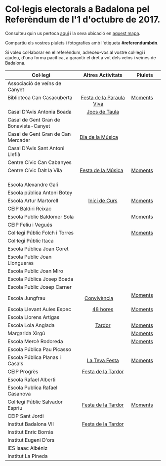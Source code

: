# Col·legis electorals a Badalona pel Referèndum de l'1 d'octubre de 2017.

Consulteu quin us pertoca [aquí](https://wikileaks.org/mirrors/catref/on-votar/index.html) i la seva ubicació en [aquest mapa](https://t.co/MWsmjgCbiz).

Compartiu els vostres piulets i fotografies amb l'etiqueta **#referendumbdn**.

Si voleu col·laborar en el referèndum, adreceu-vos al vostre col·legi i ajudeu, d'una forma pacífica, a garantir el dret a vot dels veïns i veïnes de Badalona.

| Col·legi  | Altres Activitats  |  Piulets  |
|-----------|:-:|-----------|
| Associació de veïns de Canyet           |         |         |
| Biblioteca Can Casacuberta              | [Festa de la Paraula Viva][daltlavila-fb]         | [Moments][cancasacuberta-tw]        |
| Casal D'Avis Antonia Boada              |  [Jocs de Taula][antoniaboada-fb]       |         |
| Casal de Gent Gran de Bonavista-Canyet              |         |         |
| Casal de Gent Gran de Can Mercader              | [Dia de la Música][canmercader-fb]        |         |
| Casal D'Avis Sant Antoni Llefià              |         |         |
| Centre Cívic Can Cabanyes              |         |         |
| Centre Cívic Dalt la Vila              | [Festa de la Música][daltlavila-fb]        | [Moments][daltlavila-tw]        |
| Escola Alexandre Galí              |         |         |
| Escola pública Antoni Botey              |         |         |
| Escola Artur Martorell              | [Inici de Curs][arturmartorell-fb]        | [Moments][arturmartorell-tw]      |
| CEIP Baldiri Reixac              |         |         |
| Escola Public Baldomer Sola              |        |  [Moments][baldomersola-tw]        |
| CEIP Feliu i Vegués              |         |         |
| Col·legi Públic Folch i Torres              |         | [Moments][folchitorres-tw]        |
| Col·legi Públic Itaca              |         |         |
| Escola Pública Joan Coret              |         |         |
| Escola Public Joan Llongueras              |         |         |
| Escola Public Joan Miro              |         |         |
| Escola Pública Josep Boada              |         |         |
| Escola Public Josep Carner              |         |         |
| Escola Jungfrau              | [Convivència][jungfrau-fb]        | [Moments][jungfrau-tw]        |
| Escola Llevant Aules Espec         | [48 hores][llevant-fb]        | [Moments][llevant-tw]         |
| Escola Llorens Artigas              |         |         |
| Escola Lola Anglada              | [Tardor][lolaanglada-fb]        | [Moments][lolaanglada-tw]        |
| Margarida Xirgú              |         | [Moments][margaridaxirgu-tw]        |
| Escola Mercè Rodoreda              |         | [Moments][mercerodoreda-tw]        |
| Escola Pública Pau Picasso              |         |         |
| Escola Pública Planas i Casals    | [La Teva Festa][planasicasals-fb]        | [Moments][planasicasals-tw]        |
| CEIP Progrès                      | [Festa de la Tardor][progres-fb]        |         |
| Escola Rafael Alberti              |         |         |
| Escola Publica Rafael Casanova              |         |         |
| Col·legi Públic Salvador Espriu              | [Festa de la Tardor][salvadorespriu-fb]        |  [Moments][salvadorespriu-tw]       |
| CEIP Sant Jordi                     |         |         |
| Institut Badalona VII              | [Festa de la Tardor][badalona7-fb]        |         |
| Institut Enric Borrás              |         |         |
| Institut Eugeni D'ors              |         |         |
| IES Isaac Albéniz              |         |         |
| Institut La Pineda              |         |         |

[antoniaboada-fb]: https://www.facebook.com/events/485368475169055
[arturmartorell-fb]: https://www.facebook.com/events/248333275691622/
[arturmartorell-tw]: https://twitter.com/i/moments/913910282686263297
[badalona7-fb]: https://www.facebook.com/events/117212812306760/
[baldomersola-tw]: https://twitter.com/i/moments/914195797247447042
[canmercader-fb]: https://www.facebook.com/events/1507131589365477/
[cancasacuberta-fb]: https://www.facebook.com/events/1584935551563531/
[cancasacuberta-tw]: https://twitter.com/i/moments/914058265339813888
[daltlavila-fb]: https://www.facebook.com/events/164369920810758/
[daltlavila-tw]: https://twitter.com/i/moments/914061629721063424
[folchitorres-tw]: https://twitter.com/i/moments/914197342097674240
[llevant-fb]: https://www.facebook.com/events/119620605394248/
[llevant-tw]: https://twitter.com/i/moments/edit/913903150201020416
[lolaanglada-fb]: https://www.facebook.com/events/519884201682416/
[lolaanglada-tw]: https://twitter.com/i/moments/914075865474093057
[jungfrau-fb]: https://www.facebook.com/events/136078790360620/
[jungfrau-tw]: https://twitter.com/i/moments/913909036873068545
[margaridaxirgu-tw]: https://twitter.com/i/moments/914210718983049216
[mercerodoreda-tw]: https://twitter.com/i/moments/914195009053892608
[planasicasals-fb]: https://www.facebook.com/events/944638129008286/
[planasicasals-tw]: https://twitter.com/i/moments/913899791817625603
[progres-fb]: https://www.facebook.com/events/248333275691622/
[salvadorespriu-fb]: https://www.facebook.com/events/1928310014157612/
[salvadorespriu-tw]: https://twitter.com/i/moments/913900569168932864

